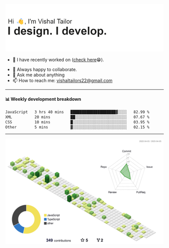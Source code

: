 ![Hi, I'm Vishal Tailor. I design. I develop.](https://github.com/vishaltailors/vishaltailors/blob/main/header.png?raw=true)

- 🔭 I have recently worked on ([check here](https://vishaltailor.com)😁).
<!-- - 🎦 Currently watching: JavaScript: The Hard Parts By Will Sentance. -->
- 👯 Always happy to collaborate.
- 💬 Ask me about anything
- 📫 How to reach me: <a href="mailto:vishaltailors22@gmail.com">vishaltailors22@gmail.com</a>

<hr /> 
<h4>📊 Weekly development breakdown</h4>
<!--START_SECTION:waka-->

```text
JavaScript   3 hrs 40 mins   ████████████████████▓░░░░   82.99 %
XML          20 mins         ██░░░░░░░░░░░░░░░░░░░░░░░   07.67 %
CSS          10 mins         █░░░░░░░░░░░░░░░░░░░░░░░░   03.95 %
Other        5 mins          ▓░░░░░░░░░░░░░░░░░░░░░░░░   02.15 %
```

<!--END_SECTION:waka-->
<hr /> 

![](./profile-3d-contrib/profile-green-animate.svg)
